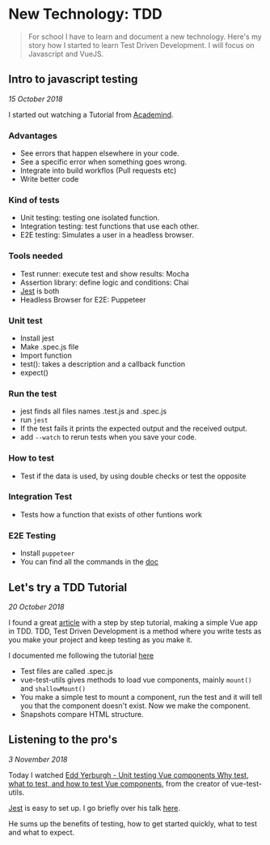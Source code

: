 # New Technology: TDD

> For school I have to learn and document a new technology. Here's my story how I started to learn Test Driven Development. I will focus on Javascript and VueJS.

## Intro to javascript testing

_15 October 2018_

I started out watching a Tutorial from [Academind](https://youtu.be/r9HdJ8P6GQI).

### Advantages

- See errors that happen elsewhere in your code.
- See a specific error when something goes wrong.
- Integrate into build workflos (Pull requests etc)
- Write better code

### Kind of tests

- Unit testing: testing one isolated function.
- Integration testing: test functions that use each other.
- E2E testing: Simulates a user in a headless browser.

### Tools needed

- Test runner: execute test and show results: Mocha
- Assertion library: define logic and conditions: Chai
- [Jest](https://jestjs.io/) is both
- Headless Browser for E2E: Puppeteer

### Unit test

- Install jest
- Make .spec.js file
- Import function
- test(): takes a description and a callback function
- expect()

### Run the test

- jest finds all files names .test.js and .spec.js
- run `jest`
- If the test fails it prints the expected output and the received output.
- add `--watch` to rerun tests when you save your code.

### How to test

- Test if the data is used, by using double checks or test the opposite

### Integration Test

- Tests how a function that exists of other funtions work

### E2E Testing

- Install `puppeteer`
- You can find all the commands in the [doc](https://github.com/GoogleChrome/puppeteer)

## Let's try a TDD Tutorial

_20 October 2018_

I found a great [article](https://medium.com/magnetis-backstage/working-an-application-in-vue-js-with-tdd-an-extensive-guide-for-people-who-have-time-part-1-3be791dafa2b) with a step by step tutorial, making a simple Vue app in TDD. TDD, Test Driven Development is a method where you write tests as you make your project and keep testing as you make it.

I documented me following the tutorial [here](./TDD-Tutorial/)

- Test files are called .spec.js
- vue-test-utils gives methods to load vue components, mainly `mount()` and `shallowMount()`
- You make a simple test to mount a component, run the test and it will tell you that the component doesn't exist. Now we make the component.
- Snapshots compare HTML structure.

## Listening to the pro's

_3 November 2018_

Today I watched [Edd Yerburgh - Unit testing Vue components Why test, what to test, and how to test Vue components](https://youtu.be/LxXsGNXsMo8), from the creator of vue-test-utils.

[Jest](https://vue-test-utils.vuejs.org/guides/testing-single-file-components-with-jest.html) is easy to set up. I go briefly over his talk [here](./Edd-Yerburgh/).

He sums up the benefits of testing, how to get started quickly, what to test and what to expect.
